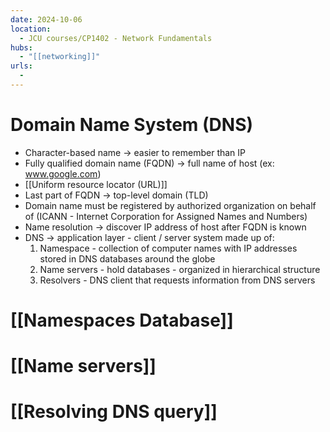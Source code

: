```yaml
---
date: 2024-10-06
location:
  - JCU courses/CP1402 - Network Fundamentals
hubs:
  - "[[networking]]"
urls:
  - 
---
```


# Domain Name System (DNS)
+ Character-based name -> easier to remember than IP
+ Fully qualified domain name (FQDN) -> full name of host (ex: www.google.com)
+ [[Uniform resource locator (URL)]]
+ Last part of FQDN -> top-level domain (TLD)
+ Domain name must be registered by authorized organization on behalf of (ICANN - Internet Corporation for Assigned Names and Numbers)
+ Name resolution -> discover IP address of host after FQDN is known
+ DNS -> application layer - client / server system made up of:
    1. Namespace - collection of computer names with IP addresses stored in DNS databases around the globe
    2. Name servers - hold databases - organized in hierarchical structure
    3. Resolvers - DNS client that requests information from DNS servers

# [[Namespaces Database]]
# [[Name servers]]
# [[Resolving DNS query]]
